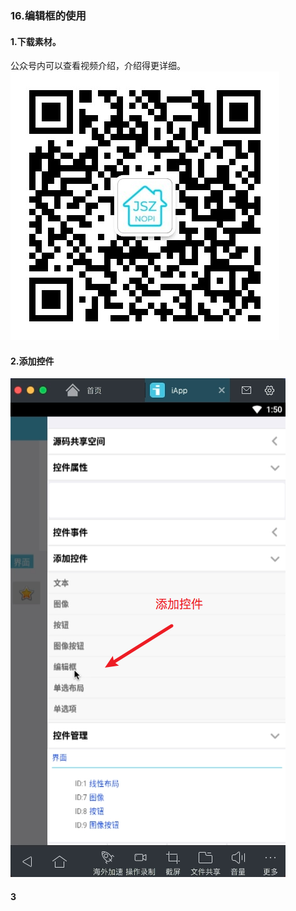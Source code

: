 ### 16.编辑框的使用
#### 1.下载素材。
公众号内可以查看视频介绍，介绍得更详细。
![title](https://raw.githubusercontent.com/JSZNopi/JSZImage/master/gitnote/2019/10/30/WXCODE-1572446034519.jpeg)

#### 2.添加控件
![title](https://raw.githubusercontent.com/JSZNopi/JSZImage/master/gitnote/2019/11/25/1-1574685394820.png)

#### 3